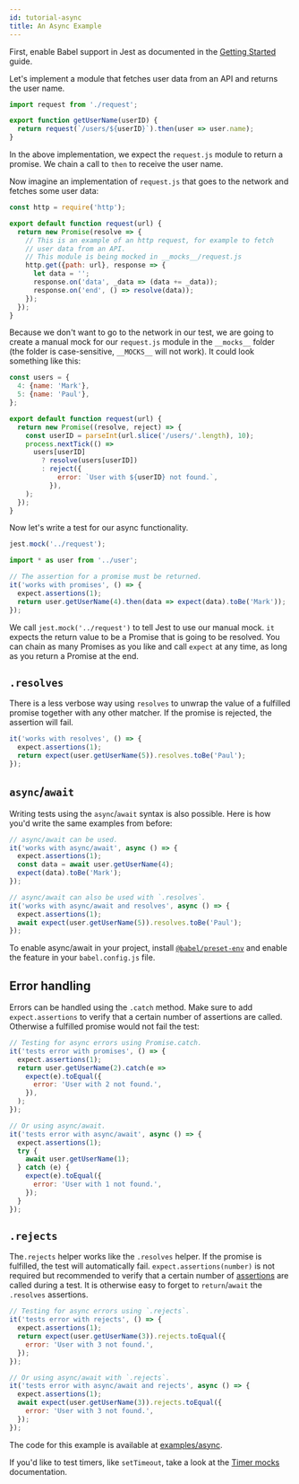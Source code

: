 ```yaml
---
id: tutorial-async
title: An Async Example
---
```


First, enable Babel support in Jest as documented in the [Getting Started](GettingStarted.md#using-babel) guide.

Let's implement a module that fetches user data from an API and returns the user name.

```js title="user.js"
import request from './request';

export function getUserName(userID) {
  return request(`/users/${userID}`).then(user => user.name);
}
```

In the above implementation, we expect the `request.js` module to return a promise. We chain a call to `then` to receive the user name.

Now imagine an implementation of `request.js` that goes to the network and fetches some user data:

```js title="request.js"
const http = require('http');

export default function request(url) {
  return new Promise(resolve => {
    // This is an example of an http request, for example to fetch
    // user data from an API.
    // This module is being mocked in __mocks__/request.js
    http.get({path: url}, response => {
      let data = '';
      response.on('data', _data => (data += _data));
      response.on('end', () => resolve(data));
    });
  });
}
```

Because we don't want to go to the network in our test, we are going to create a manual mock for our `request.js` module in the `__mocks__` folder (the folder is case-sensitive, `__MOCKS__` will not work). It could look something like this:

```js title="__mocks__/request.js"
const users = {
  4: {name: 'Mark'},
  5: {name: 'Paul'},
};

export default function request(url) {
  return new Promise((resolve, reject) => {
    const userID = parseInt(url.slice('/users/'.length), 10);
    process.nextTick(() =>
      users[userID]
        ? resolve(users[userID])
        : reject({
            error: `User with ${userID} not found.`,
          }),
    );
  });
}
```

Now let's write a test for our async functionality.

```js title="__tests__/user-test.js"
jest.mock('../request');

import * as user from '../user';

// The assertion for a promise must be returned.
it('works with promises', () => {
  expect.assertions(1);
  return user.getUserName(4).then(data => expect(data).toBe('Mark'));
});
```

We call `jest.mock('../request')` to tell Jest to use our manual mock. `it` expects the return value to be a Promise that is going to be resolved. You can chain as many Promises as you like and call `expect` at any time, as long as you return a Promise at the end.

## `.resolves`

There is a less verbose way using `resolves` to unwrap the value of a fulfilled promise together with any other matcher. If the promise is rejected, the assertion will fail.

```js
it('works with resolves', () => {
  expect.assertions(1);
  return expect(user.getUserName(5)).resolves.toBe('Paul');
});
```

## `async`/`await`

Writing tests using the `async`/`await` syntax is also possible. Here is how you'd write the same examples from before:

```js
// async/await can be used.
it('works with async/await', async () => {
  expect.assertions(1);
  const data = await user.getUserName(4);
  expect(data).toBe('Mark');
});

// async/await can also be used with `.resolves`.
it('works with async/await and resolves', async () => {
  expect.assertions(1);
  await expect(user.getUserName(5)).resolves.toBe('Paul');
});
```

To enable async/await in your project, install [`@babel/preset-env`](https://babeljs.io/docs/en/babel-preset-env) and enable the feature in your `babel.config.js` file.

## Error handling

Errors can be handled using the `.catch` method. Make sure to add `expect.assertions` to verify that a certain number of assertions are called. Otherwise a fulfilled promise would not fail the test:

```js
// Testing for async errors using Promise.catch.
it('tests error with promises', () => {
  expect.assertions(1);
  return user.getUserName(2).catch(e =>
    expect(e).toEqual({
      error: 'User with 2 not found.',
    }),
  );
});

// Or using async/await.
it('tests error with async/await', async () => {
  expect.assertions(1);
  try {
    await user.getUserName(1);
  } catch (e) {
    expect(e).toEqual({
      error: 'User with 1 not found.',
    });
  }
});
```

## `.rejects`

The`.rejects` helper works like the `.resolves` helper. If the promise is fulfilled, the test will automatically fail. `expect.assertions(number)` is not required but recommended to verify that a certain number of [assertions](expect#expectassertionsnumber) are called during a test. It is otherwise easy to forget to `return`/`await` the `.resolves` assertions.

```js
// Testing for async errors using `.rejects`.
it('tests error with rejects', () => {
  expect.assertions(1);
  return expect(user.getUserName(3)).rejects.toEqual({
    error: 'User with 3 not found.',
  });
});

// Or using async/await with `.rejects`.
it('tests error with async/await and rejects', async () => {
  expect.assertions(1);
  await expect(user.getUserName(3)).rejects.toEqual({
    error: 'User with 3 not found.',
  });
});
```

The code for this example is available at [examples/async](https://github.com/jestjs/jest/tree/main/examples/async).

If you'd like to test timers, like `setTimeout`, take a look at the [Timer mocks](TimerMocks.md) documentation.
